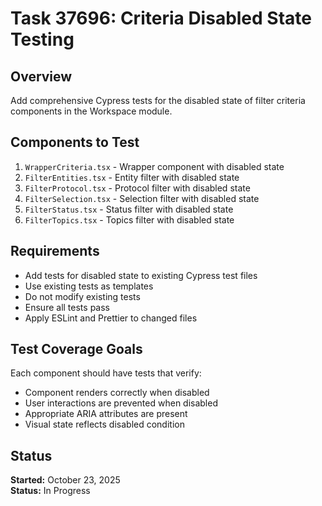 # Task 37696: Criteria Disabled State Testing

## Overview

Add comprehensive Cypress tests for the disabled state of filter criteria components in the Workspace module.

## Components to Test

1. `WrapperCriteria.tsx` - Wrapper component with disabled state
2. `FilterEntities.tsx` - Entity filter with disabled state
3. `FilterProtocol.tsx` - Protocol filter with disabled state
4. `FilterSelection.tsx` - Selection filter with disabled state
5. `FilterStatus.tsx` - Status filter with disabled state
6. `FilterTopics.tsx` - Topics filter with disabled state

## Requirements

- Add tests for disabled state to existing Cypress test files
- Use existing tests as templates
- Do not modify existing tests
- Ensure all tests pass
- Apply ESLint and Prettier to changed files

## Test Coverage Goals

Each component should have tests that verify:

- Component renders correctly when disabled
- User interactions are prevented when disabled
- Appropriate ARIA attributes are present
- Visual state reflects disabled condition

## Status

**Started:** October 23, 2025  
**Status:** In Progress
